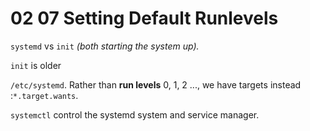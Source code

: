 # 02 07 Setting Default Runlevels

`systemd` vs `init` *(both starting the system up).*

`init` is older

`/etc/systemd`.
Rather than **run levels** 0, 1, 2 ..., we have targets instead :`*.target.wants`.

`systemctl` control the systemd system and service manager.

